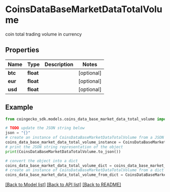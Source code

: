 # CoinsDataBaseMarketDataTotalVolume

coin total trading volume in currency

## Properties

Name | Type | Description | Notes
------------ | ------------- | ------------- | -------------
**btc** | **float** |  | [optional] 
**eur** | **float** |  | [optional] 
**usd** | **float** |  | [optional] 

## Example

```python
from coingecko_sdk.models.coins_data_base_market_data_total_volume import CoinsDataBaseMarketDataTotalVolume

# TODO update the JSON string below
json = "{}"
# create an instance of CoinsDataBaseMarketDataTotalVolume from a JSON string
coins_data_base_market_data_total_volume_instance = CoinsDataBaseMarketDataTotalVolume.from_json(json)
# print the JSON string representation of the object
print(CoinsDataBaseMarketDataTotalVolume.to_json())

# convert the object into a dict
coins_data_base_market_data_total_volume_dict = coins_data_base_market_data_total_volume_instance.to_dict()
# create an instance of CoinsDataBaseMarketDataTotalVolume from a dict
coins_data_base_market_data_total_volume_from_dict = CoinsDataBaseMarketDataTotalVolume.from_dict(coins_data_base_market_data_total_volume_dict)
```
[[Back to Model list]](../README.md#documentation-for-models) [[Back to API list]](../README.md#documentation-for-api-endpoints) [[Back to README]](../README.md)


